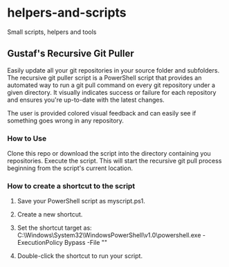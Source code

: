 # helpers-and-scripts
Small scripts, helpers and tools

## Gustaf's Recursive Git Puller
Easily update all your git repositories in your source folder and subfolders. The recursive git puller script is a PowerShell script that provides an automated way to run a git pull command on every git repository under a given directory. It visually indicates success or failure for each repository and ensures you're up-to-date with the latest changes.

The user is provided colored visual feedback and can easily see if something goes wrong in any repository.

### How to Use
Clone this repo or download the script into the directory containing you repositories.
Execute the script. This will start the recursive git pull process beginning from the script's current location.

### How to create a shortcut to the script
1. Save your PowerShell script as myscript.ps1.

2. Create a new shortcut.

3. Set the shortcut target as:
C:\Windows\System32\WindowsPowerShell\v1.0\powershell.exe -ExecutionPolicy Bypass -File "<PathToScriptFile>"

4. Double-click the shortcut to run your script.
